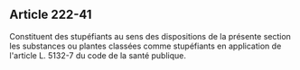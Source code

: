 Article 222-41
----
Constituent des stupéfiants au sens des dispositions de la présente section les
substances ou plantes classées comme stupéfiants en application de l'article L.
5132-7 du code de la santé publique.
